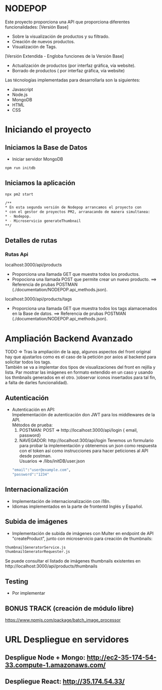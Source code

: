 # NODEPOP

Este proyecto proporciona una API que proporciona diferentes funcionalidades:
[Versión Base]
- Sobre la visualización de productos y su filtrado. 
- Creación de nuevos productos.
- Visualización de Tags.

[Versión Extendida - Engloba funciones de la Versión Base]
- Actualización de productos (por interfaz gráfica, vía website).
- Borrado de productos ( por interfaz gráfica, vía website)

Las técnologías implementadas para desarrollarla son la siguientes:
- Javascript
- Node.js
- MongoDB
- HTML
- CSS

# Iniciando el proyecto

## Iniciamos la Base de Datos
- Iniciar servidor MongoDB

```bash
npm run initdb
```

## Iniciamos la aplicación 

```bash
npx pm2 start

/**
* En esta segunda versión de Nodepop arrancamos el proyecto con
* con el gestor de proyectos PM2, arranacando de manera simultanea:
* - Nodepop.
* - Microservicio generateThumbnail 
**/
```

## Detalles de rutas

### Rutas Api

localhost:3000/api/products
 - Proporciona una llamada GET que muestra todos los productos.
 - Propociona una llamada POST que permite crear un nuevo producto.
    ==> Referencia de prubas POSTMAN (./documentation/NODEPOP.api_methods.json).

localhost:3000/api/products/tags
- Proporciona  una llamada GET que muestra todos los tags alamacenados en la Base de datos.
    ==> Referencia de prubas POSTMAN (./documentation/NODEPOP.api_methods.json).


# Ampliación Backend Avanzado
TODO => Tras la ampliación de la app, algunos aspectos del front original hay que ajustarlos como es el caso de la petición por axios al backend para solicitar todos los tags.<br>
También se va a implemtar dos tipos de visualizaciones del front en rejilla y lista. Par mostrar las imágenes en formato extendido en un caso y usando los thmbnails generados en el otro. )observar iconos  insertados para tal fin, a falta de darles funcionalidad).
## Autenticación
- Autenticación en API:<br>
    Impelementación de autenticación don JWT para los middlewares de la API.<br>
    Métodos de prueba:<br>
    1. POSTMAN: POST => http://localhost:3000/api/login { email, password}
    2. NAVEGADOR: http://localhost:300/api/login Tenemos un formulario para probar la implementación y obtenemos un json como respuesta con el token así como instrucciones para hacer peticiones al API desde postman.<br>
    Usuarios => /libs/initDB/user.json<br>
    ```bash
    "email":"user@example.com",
    "password":"1234"
    ```
    
## Internacionalización
- Implementación de internacionalización con i18n. 
- Idiomas implementados en la parte de frontentd Inglés y Español.

## Subida de imágenes
- Implementación de subida de imágenes con Multer en endpoint de API "createProduct", junto con microservicio para creación de thumbnails:
```bash
thumbnailGeneratorService.js
thumbnailGeneratorRequester.js
```
Se puede consultar el listado de imágenes thumbnails existentes en http://localhost:3000/api/products/thumbnails

## Testing
- Por implementar
## BONUS TRACK (creación de módulo libre)
https://www.npmjs.com/package/batch_image_processor

# URL Despliegue en servidores
## Despligue Node + Mongo: http://ec2-35-174-54-33.compute-1.amazonaws.com/
## Despliegue React: http://35.174.54.33/
